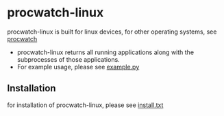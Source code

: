 # procwatch-linux
procwatch-linux is built for linux devices, for other operating systems, see [procwatch](https://github.com/scaredos/procwatch)

- procwatch-linux returns all running applications along with the subprocesses of those applications.
- For example usage, please see [example.py](https://github.com/scaredos/procwatch/blob/main/example/example.py)

## Installation
for installation of procwatch-linux, please see [install.txt](https://github.com/scaredos/procwatch/blob/main/install.txt)
